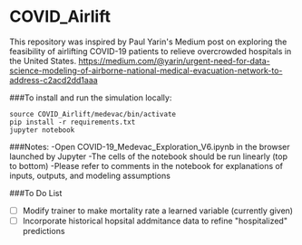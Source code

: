 # COVID_Airlift

This repository was inspired by Paul Yarin's Medium post on exploring the feasibility of airlifting COVID-19 patients to relieve overcrowded hospitals in the United States.
https://medium.com/@yarin/urgent-need-for-data-science-modeling-of-airborne-national-medical-evacuation-network-to-address-c2acd2dd1aaa

###To install and run the simulation locally:
```
source COVID_Airlift/medevac/bin/activate
pip install -r requirements.txt
jupyter notebook
```
###Notes:
-Open COVID-19_Medevac_Exploration_V6.ipynb in the browser launched by Jupyter 
-The cells of the notebook should be run linearly (top to bottom)
-Please refer to comments in the notebook for explanations of inputs, outputs, and modeling assumptions

###To Do List
- [ ] Modify trainer to make mortality rate a learned variable (currently given)
- [ ] Incorporate historical hopsital addmitance data to refine "hospitalized" predictions
